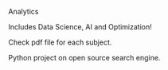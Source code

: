 Analytics

Includes Data Science, AI and Optimization!

Check pdf file for each subject.

Python project on open source search engine.
